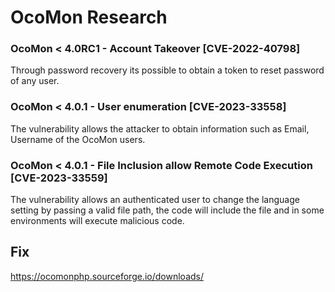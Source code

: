 # OcoMon Research

### OcoMon < 4.0RC1 - Account Takeover [CVE-2022-40798]
Through password recovery its possible to obtain a token to reset password of any user.

### OcoMon < 4.0.1 - User enumeration [CVE-2023-33558]
The vulnerability allows the attacker to obtain information such as Email, Username of the OcoMon users.

### OcoMon < 4.0.1 - File Inclusion allow Remote Code Execution [CVE-2023-33559]
The vulnerability allows an authenticated user to change the language setting by passing a valid file path, the code will include the file and in some environments will execute malicious code.

## Fix
https://ocomonphp.sourceforge.io/downloads/
